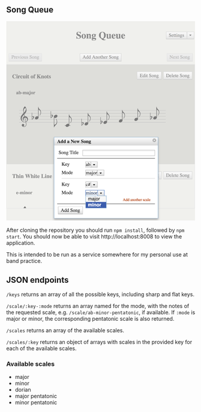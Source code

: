 Song Queue
----------

![Song Queue screenshot](/screenshot.png)

After cloning the repository you should run `npm install`, followed by `npm start`. You should now be able to visit http://localhost:8008 to view the application.

This is intended to be run as a service somewhere for my personal use at band practice.

## JSON endpoints

`/keys` returns an array of all the possible keys, including sharp and flat keys.

`/scale/:key-:mode` returns an array named for the mode, with the notes of the requested scale, e.g. `/scale/ab-minor-pentatonic`, if available. If `:mode` is major or minor, the corresponding pentatonic scale is also returned.

`/scales` returns an array of the available scales.

`/scales/:key` returns an object of arrays with scales in the provided key for each of the available scales.

### Available scales

+ major
+ minor
+ dorian
+ major pentatonic
+ minor pentatonic
